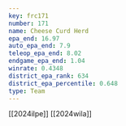 ```yaml
---
key: frc171
number: 171
name: Cheese Curd Herd
epa_end: 16.97
auto_epa_end: 7.9
teleop_epa_end: 8.02
endgame_epa_end: 1.04
winrate: 0.4348
district_epa_rank: 634
district_epa_percentile: 0.648
type: Team
---
```

[[2024ilpe]]
[[2024wila]]
